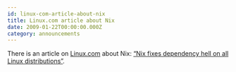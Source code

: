 ```yaml
---
id: linux-com-article-about-nix
title: Linux.com article about Nix
date: 2009-01-22T00:00:00.000Z
category: announcements
---
```


There is an article on [Linux.com](https://www.linux.com/) about Nix: [“Nix fixes dependency hell on all Linux distributions”](https://web.archive.org/web/20090228052832/https://www.linux.com/feature/155922).
